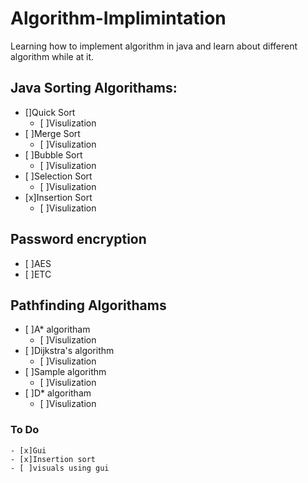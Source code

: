 # Algorithm-Implimintation
Learning how to implement algorithm in java and learn about different algorithm while at it.
## Java Sorting Algorithams:
- []Quick Sort  
  - [ ]Visulization
- [ ]Merge Sort  
  - [ ]Visulization
- [ ]Bubble Sort
  - [ ]Visulization  
- [ ]Selection Sort  
  - [ ]Visulization
- [x]Insertion Sort  
  - [ ]Visulization

## Password encryption
- [ ]AES  
- [ ]ETC  

## Pathfinding Algorithams

- [ ]A* algoritham  
  - [ ]Visulization
- [ ]Dijkstra's algorithm  
  - [ ]Visulization
- [ ]Sample algorithm  
  - [ ]Visulization
- [ ]D* algoritham  
  - [ ]Visulization
### To Do 
    - [x]Gui
    - [x]Insertion sort
    - [ ]visuals using gui 
    